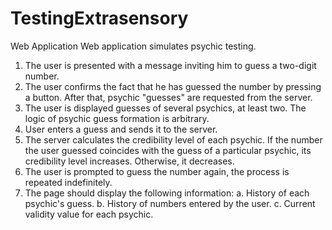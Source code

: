 # TestingExtrasensory
Web Application
Web application simulates psychic testing. 
1. The user is presented with a message inviting him to guess a two-digit number. 
2. The user confirms the fact that he has guessed the number by pressing a button. After that, psychic "guesses" are requested from the server. 
3. The user is displayed guesses of several psychics, at least two. The logic of psychic guess formation is arbitrary. 
4. User enters a guess and sends it to the server. 
5. The server calculates the credibility level of each psychic. If the number the user guessed coincides with the guess of a particular psychic, its credibility level increases. Otherwise, it decreases. 
6. The user is prompted to guess the number again, the process is repeated indefinitely. 
7. The page should display the following information: 
a. History of each psychic's guess. 
b. History of numbers entered by the user. 
c. Current validity value for each psychic.

